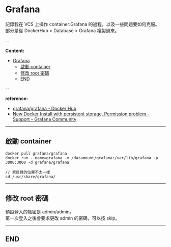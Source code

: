 # Grafana

記錄我在 VCS 上操作 container:Grafana 的過程，以及一些問題要如何克服。  <br>
部分是從 DockerHub > Database > Grafana 複製過來。

--

**Content:**

<!-- TOC -->

- [Grafana](#grafana)
  - [啟動 container](#啟動-container)
  - [修改 root 密碼](#修改-root-密碼)
  - [END](#end)

<!-- /TOC -->

--

**reference:**

- [grafana/grafana - Docker Hub](https://hub.docker.com/r/grafana/grafana)
- [New Docker Install with persistent storage, Permission problem - Support - Grafana Community](https://community.grafana.com/t/new-docker-install-with-persistent-storage-permission-problem/10896/3)

---

## 啟動 container

```{bash}
docker pull grafana/grafana
docker run --name=grafana -v /datamount/grafana:/var/lib/grafana -p 3000:3000 -d grafana/grafana

// 家目錄的位置不太一樣
cd /usr/share/grafana/
```

---

## 修改 root 密碼

預設登入的帳密是 admin/admin。  <br>
第一次登入之後會要求更改 admin 的密碼，可以按 skip。

---

## END
